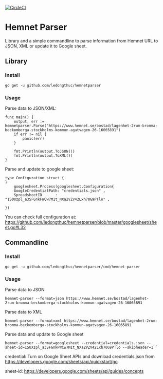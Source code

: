 [![CircleCI](https://circleci.com/gh/ledongthuc/hemnetparser.svg?style=svg)](https://circleci.com/gh/ledongthuc/hemnetparser)

# Hemnet Parser

Library and a simple commandline to parse information from Hemnet URL to JSON, XML or update it to Google sheet.

## Library

### Install

```
go get -u github.com/ledongthuc/hemnetparser
```

### Usage

Parse data to JSON/XML:

```
func main() {
	output, err := hemnetparser.Parse("https://www.hemnet.se/bostad/lagenhet-2rum-bromma-beckomberga-stockholms-kommun-agatvagen-26-16065891")
	if err != nil {
		panic(err)
	}

	fmt.Println(output.ToJSON())
	fmt.Println(output.ToXML())
}
```

Parse and update to google sheet:

```
type Configuration struct {
}
	googlesheet.Process(googlesheet.Configuration{
	GoogleCredentialPath: "credentials.json" ,
	SpreadsheetID      : "1S0Xzpl_a3SFGnkFWCw7M1t_NXa2VZV42Lxh70G9PTlo" ,

})
```

You can check full configuration at: https://github.com/ledongthuc/hemnetparser/blob/master/googlesheet/sheet.go#L32

## Commandline

### Install

```
go get -u github.com/ledongthuc/hemnetparser/cmd/hemnet-parser
```

### Usage

Parse data to JSON

```
hemnet-parser --format=json https://www.hemnet.se/bostad/lagenhet-2rum-bromma-beckomberga-stockholms-kommun-agatvagen-26-16065891
```

Parse data to XML

```
hemnet-parser --format=xml https://www.hemnet.se/bostad/lagenhet-2rum-bromma-beckomberga-stockholms-kommun-agatvagen-26-16065891
```

Parse data and update to Google sheet

```
hemnet-parser --format=googlesheet --credential=credentials.json --sheet-id=1S0Xzpl_a3SFGnkFWCw7M1t_NXa2VZV42Lxh70G9PTlo --skipheader=1``
```

credential: Turn on Google Sheet APIs and download credentials.json from https://developers.google.com/sheets/api/quickstart/go

sheet-id: https://developers.google.com/sheets/api/guides/concepts
